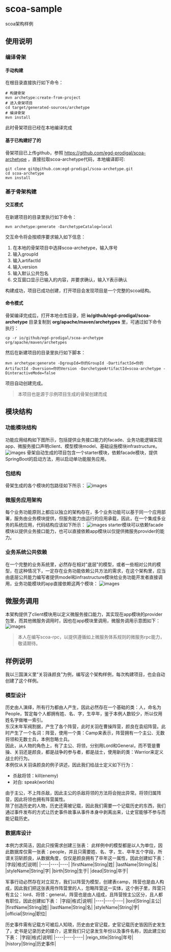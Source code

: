 # scoa-sample
scoa架构样例


## 使用说明
### 编译骨架
#### 手动构建
在根目录直接执行如下命令：
```shell
# 构建骨架
mvn archetype:create-from-project
# 进入骨架项目
cd target/generated-sources/archetype
# 编译骨架
mvn install
```
此时骨架项目已经在本地编译完成
#### 基于已构建好了的
骨架项目已上传github，参照 https://github.com/egd-prodigal/scoa-archetype ，直接拉取scoa-archetype代码，本地编译即可:
```shell
git clone git@github.com:egd-prodigal/scoa-archetype.git
cd scoa-archetype
mvn install
```

### 基于骨架构建
#### 交互模式
在新建项目的目录里执行如下命令：
```shell
mvn archetype:generate -DarchetypeCatalog=local
```
交互命令将会按顺序要求输入如下信息：
1. 在本地的骨架项目中选择scoa-archetype，输入序号
2. 输入groupId
3. 输入artifactId
4. 输入version
5. 输入默认公共包名
6. 交互窗口显示已输入的内容，并要求确认，输入Y表示确认  

构建成功，项目已成功创建，打开项目会发现项目是一个完整的scoa结构。
#### 命令模式
骨架编译完成后，打开本地仓库目录，把 **io/github/egd-prodigal/scoa-archetype** 目录复制到 **org/apache/maven/archetypes** 里，可通过如下命令执行：
```shell
cp -r io/github/egd-prodigal/scoa-archetype org/apache/maven/archetypes
```
然后在新建项目的目录里执行如下脚本：
```shell
mvn archetype:generate -DgroupId=你的GroupId -DartifactId=你的ArtifactId -Dversion=你的Version -DarchetypeArtifactId=scoa-archetype -DinteractiveMode=false
```
项目自动创建完成。

> 本项目也是源于示例项目生成的骨架创建而成

## 模块结构
### 功能模块结构
功能应用结构如下图所示，包括提供业务接口能力的facade、业务功能逻辑实现app、微服务接口声明client、模型模块model、基础设施模块infrastructure。
![images](https://yeemin.site/scoa/scoa.png)
骨架自动生成的项目包含一个starter模块，依赖facade模块，提供SpringBoot的启动方法，用以启动单功能服务应用。
### 包结构
骨架生成的各个模块的包路径如下所示：
![images](https://yeemin.site/scoa/package.png)
### 微服务应用架构
每个业务功能原则上都应以独立的架构存在，多个业务功能可以基于同一个应用部署，服务由业务模块提供，但服务能力由运行的应用承载，因此，在一个集成多业务的系统应用，代码结构应该如下所示：
![images](https://yeemin.site/scoa/scoa-starter.png)
starter模块可以依赖facade模块以提供业务接口能力，也可以直接依赖app模块以仅提供微服务provider的能力。
### 业务系统公共依赖
在一个完整的业务系统里，必然存在相对"底层"的模型，或者一些相对公共的模型，在这种情况下，一定存在业务功能依赖公共方法的需求，在这个架构里，应当由底层公共能力编写者提供model和infrastructure模块给业务功能开发者直接调用，业务功能模块的app直接依赖这两个模块：
![images](https://yeemin.site/scoa/scoa-dependency.png)
## 微服务调用
本架构提供了client模块用以定义微服务接口能力，其实现在app模块的provider包里，而其他微服务调用时，因也在app模块里调用，微服务调用示意图如下：
![images](https://yeemin.site/scoa/scoa-rpc.png)

> 本人在编写scoa-rpc，以提供遵循如上微服务体系规则的微服务rpc能力，敬请期待。

## 样例说明
我以三国演义里“关羽诛颜良”为例，编写这个架构样例，每次构建项目，也会自动创建了这个样例。

### 模型设计
历史由人演绎，所有行为都由人产生，因此必然存在一个基础的类：人，命名为People，暂定每个人都拥有姓、名、字，生卒年，鉴于本例人数较少，所以仅用姓名字做唯一索引。  
东汉末年军阀割据，产生了各个阵营，此时关羽在曹操阵营，颜良在袁绍阵营。此时产生了一个名词：阵营，使用一个类：Camp来表示，阵营拥有一个主公、无数将领和无数士兵，本例忽略士兵。  
因此，从人物的角色上，有了主公、将领，分别用Lord和General，而不管是曹操、关羽还是颜良，都是战争的参与者，都是战士，使用新的类：Warrior来定义战士的行为。  
本例仅从关羽诛颜良的例子讲述，因此我们给战士定义如下行为：
- 杀敌将领：kill(enemy)
- 对白: speak(worlds)  

由于主公，不上阵杀敌，因此主公的杀敌将领的方法将会抛出异常。将领归属阵营，因此将领也拥有阵营属性。  
除了创造历史的人物，历史还需被记载，因此我们需要一个记载历史的东西，我们通过事件发布的方式让历史事件故事从事件本身中剥离出来，让史官能够不参与而能记载历史。
### 数据库设计
本例力求简洁，因此只按需求创建三张表：
此样例中的模型都是以人为单位，因此数据库仅需一张表：people，并且只需要姓、名、字，生、卒年五个字段，所谓关羽斩颜良，从数据角度，仅仅是颜良拥有了卒年这一属性，因此创建如下表：  
|字段|格式|说明|
|----|----|----|
|firstName|String|姓|
|lastName|String|名|
|styleName|String|字|
|birth|String|生于|
|dead|String|卒于|

军事行动必然存在对立双方，我们以阵营为模型，创建表camp，阵营也是由人构成，因此我们把这张表用作阵营里的人，忽略阵营这一实体，这个例子里，阵营只有主公：lord、将领：general，阵营也是由人组成，且阵营按主公区分，且人都有职位，因此创建如下表：
|字段|格式|说明|
|----|----|----|
|lord|String|主公|
|firstName|String|姓|
|lastName|String|名|
|styleName|String|字|
|official|String|职位|

历史事件需有记载方可被后人知晓，历史由史官记载，史官记载历史皆因历史发生了，史书是记录历史的媒介，这里我们只记录发生年份以及事件名称，因此建立如下表：
|字段|格式|说明|
|----|----|----|
|reign_title|String|年号|
|history|String|历史事件|



